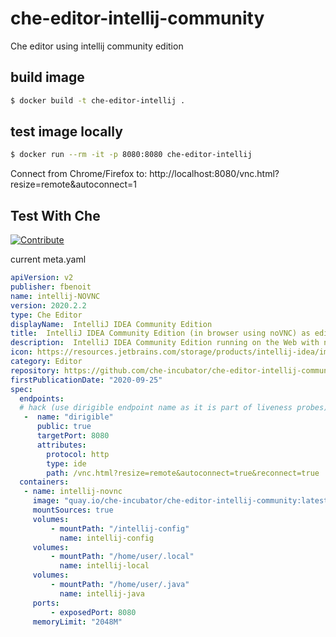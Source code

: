 # che-editor-intellij-community

Che editor using intellij community edition


## build image
```bash
$ docker build -t che-editor-intellij .
```

## test image locally
```bash
$ docker run --rm -it -p 8080:8080 che-editor-intellij
```
Connect from Chrome/Firefox to:
http://localhost:8080/vnc.html?resize=remote&autoconnect=1

## Test With Che
[![Contribute](https://www.eclipse.org/che/contribute.svg)](http://che.openshift.io/f?url=https://raw.githubusercontent.com/che-incubator/che-editor-intellij-community/master/devfiles/workspace.yaml)

current meta.yaml
```yaml
apiVersion: v2
publisher: fbenoit
name: intellij-NOVNC
version: 2020.2.2
type: Che Editor
displayName:  IntelliJ IDEA Community Edition
title:  IntelliJ IDEA Community Edition (in browser using noVNC) as editor for Eclipse Che
description:  IntelliJ IDEA Community Edition running on the Web with noVNC
icon: https://resources.jetbrains.com/storage/products/intellij-idea/img/meta/intellij-idea_logo_300x300.png
category: Editor
repository: https://github.com/che-incubator/che-editor-intellij-community
firstPublicationDate: "2020-09-25"
spec:
  endpoints:
  # hack (use dirigible endpoint name as it is part of liveness probes)
   -  name: "dirigible"
      public: true
      targetPort: 8080
      attributes:
        protocol: http
        type: ide
        path: /vnc.html?resize=remote&autoconnect=true&reconnect=true
  containers:
   - name: intellij-novnc
     image: "quay.io/che-incubator/che-editor-intellij-community:latest"
     mountSources: true
     volumes:
         - mountPath: "/intellij-config"
           name: intellij-config     
     volumes:
         - mountPath: "/home/user/.local"
           name: intellij-local
     volumes:
         - mountPath: "/home/user/.java"
           name: intellij-java
     ports:
         - exposedPort: 8080
     memoryLimit: "2048M"
     
```     
